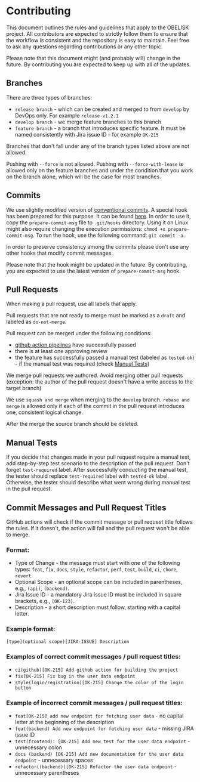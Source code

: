 # Contributing

This document outlines the rules and guidelines that apply to the OBELISK project. All contributors are expected to strictly follow them to ensure that the workflow is consistent and the repository is easy to maintain. Feel free to ask any questions regarding contributions or any other topic.

Please note that this document might (and probably will) change in the future. By contributing you are expected to keep up with all of the updates.


## Branches

There are three types of branches:
- `release branch` - which can be created and merged to from `develop` by DevOps only. For example `release-v1.2.1`
- `develop branch` - we merge feature branches to this branch
- `feature branch` - a branch that introduces specific feature. It must be named consistently with Jira issue ID - for example `OK-215`

Branches that don't fall under any of the branch types listed above are not allowed.

Pushing with `--force` is not allowed. Pushing with `--force-with-lease` is allowed only on the feature branches and under the condition that you work on the branch alone, which will be the case for most branches.


## Commits

We use slightly modified version of [conventional commits](https://www.conventionalcommits.org/en/v1.0.0/). A special hook has been prepared for this purpose. It can be found [here](https://github.com/OBELISK-TEAM/OBELISK/tree/develop/.githooks/prepare-commit-msg). In order to use it, copy the `prepare-commit-msg` file to `.git/hooks` directory. Using it on Linux might also require changing the execution permissions: `chmod +x prepare-commit-msg`. To run the hook, use the following command: `git commit -a`.

In order to preserve consistency among the commits please don't use any other hooks that modify commit messages.

Please note that the hook might be updated in the future. By contributing, you are expected to use the latest version of `prepare-commit-msg` hook.


## Pull Requests

When making a pull request, use all labels that apply.

Pull requests that are not ready to merge must be marked as a `draft` and labeled as `do-not-merge`.

Pull request can be merged under the following conditions:
- [github action pipelines](https://github.com/OBELISK-TEAM/OBELISK/blob/develop/.github/workflows) have successfully passed
- there is at least one approving review
- the feature has successfully passed a manual test (labeled as `tested-ok`) - if the manual test was required (check [Manual Tests](#manual-tests))

We merge pull requests we authored. Avoid merging other pull requests (exception: the author of the pull request doesn't have a write access to the target branch)

We use `squash and merge` when merging to the `develop` branch. `rebase and merge` is allowed only if each of the commit in the pull request introduces one, consistent logical change.

After the merge the source branch should be deleted.


## Manual Tests

If you decide that changes made in your pull request require a manual test, add step-by-step test scenario to the description of the pull request. Don't forget `test-required` label. After successfully conducting the manual test, the tester should replace `test-required` label with `tested-ok` label. Otherwise, the tester should describe what went wrong during manual test in the pull request.


## Commit Messages and Pull Request Titles

GitHub actions will check if the commit message or pull request title follows the rules. If it doesn't, the action will fail and the pull request won't be able to merge.

### Format:

- Type of Change - the message must start with one of the following types: `feat`, `fix`, `docs`, `style`, `refactor`, `perf`, `test`, `build`, `ci`, `chore`, `revert`.
- Optional Scope - an optional scope can be included in parentheses, e.g., `(api)`, `(backend)`.
- Jira Issue ID - a mandatory Jira issue ID must be included in square brackets, e.g., `[OK-123]`.
- Description - a short description must follow, starting with a capital letter.

### Example format:
`[type](optional scope)[JIRA-ISSUE] Description`

### Examples of correct commit messages / pull request titles:
- `ci(github)[OK-215] Add github action for building the project`
- `fix[OK-215] Fix bug in the user data endpoint`
- `style(login/registration)[OK-215] Change the color of the login button`

### Example of incorrect commit messages / pull request titles:

- `feat[OK-215] add new endpoint for fetching user data` - no capital letter at the beginning of the description
- `feat(backend) Add new endpoint for fetching user data` - missing JIRA issue ID
- `test(frontend): [OK-215] Add new test for the user data endpoint` - unnecessary colon
- `docs (backend) [OK-215] Add new documentation for the user data endpoint` - unnecessary spaces
- `refactor((backend))[OK-215] Refactor the user data endpoint` - unnecessary parentheses